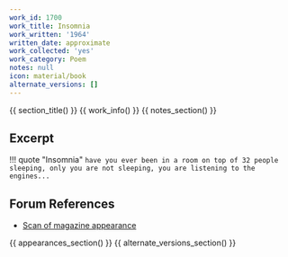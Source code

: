 ```yaml
---
work_id: 1700
work_title: Insomnia
work_written: '1964'
written_date: approximate
work_collected: 'yes'
work_category: Poem
notes: null
icon: material/book
alternate_versions: []
---
```


{{ section_title() }}
{{ work_info() }}
{{ notes_section() }}
## Excerpt
!!! quote "Insomnia"
    ```
    have you ever been in a room
    on top of 32 people sleeping,
    only you are not sleeping,
    you are listening to the engines...
    ```

## Forum References
- [Scan of magazine appearance](https://bukowskiforum.com/threads/notes-from-underground-no-1-1964-murder-the-night-they-took-whitey-the-swan-insomnia-6-a-m.11463/)

{{ appearances_section() }}
{{ alternate_versions_section() }}